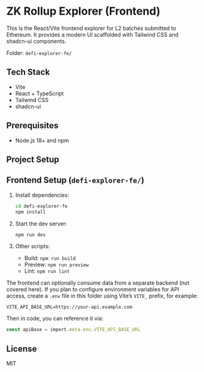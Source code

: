 # ZK Rollup Explorer (Frontend)

This is the React/Vite frontend explorer for L2 batches submitted to Ethereum. It provides a modern UI scaffolded with Tailwind CSS and shadcn-ui components.

Folder: `defi-explorer-fe/`

## Tech Stack

- Vite
- React + TypeScript
- Tailwind CSS
- shadcn-ui

## Prerequisites

- Node.js 18+ and npm

## Project Setup

## Frontend Setup (`defi-explorer-fe/`)

1. Install dependencies:
   ```bash
   cd defi-explorer-fe
   npm install
   ```

2. Start the dev server:
   ```bash
   npm run dev
   ```

3. Other scripts:
   - Build: `npm run build`
   - Preview: `npm run preview`
   - Lint: `npm run lint`

The frontend can optionally consume data from a separate backend (not covered here). If you plan to configure environment variables for API access, create a `.env` file in this folder using Vite’s `VITE_` prefix, for example:

```env
VITE_API_BASE_URL=https://your-api.example.com
```

Then in code, you can reference it via:

```ts
const apiBase = import.meta.env.VITE_API_BASE_URL
```

## License

MIT
